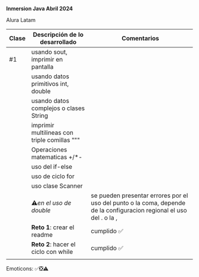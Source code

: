**Inmersion Java Abril 2024**

Alura Latam

| Clase | Descripción de lo desarrollado               | Comentarios                                                                                                          |
|-------|----------------------------------------------|----------------------------------------------------------------------------------------------------------------------|
| #1    | usando sout, imprimir en pantalla            |                                                                                                                      |
|       | usando datos primitivos int, double          |                                                                                                                      |
|       | usando datos complejos o clases String       |                                                                                                                      |
|       | imprimir multilineas con triple comillas """ |                                                                                                                      |
|       | Operaciones matematicas +/*-                 |                                                                                                                      |
|       | uso del if-else                              |                                                                                                                      |
|       | uso de ciclo for                             |                                                                                                                      |
|       | uso clase Scanner                            |                                                                                                                      |
|       | ⚠️*en el uso de double*                      | se pueden presentar errores por el uso del punto o la coma, depende de la configuracion regional el uso del . o la , |
|       | **Reto 1**: crear el readme                  | cumplido ✅️                                                                                                          |
|       | **Reto 2**: hacer el ciclo con while         | cumplido ✅️                                                                                                          |
|       |                                              |                                                                                                                      |

Emoticons: ✅❎⚠️